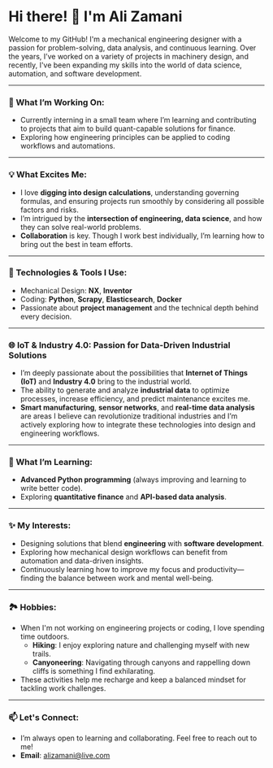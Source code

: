 # Hi there! 👋 I'm Ali Zamani

Welcome to my GitHub! I'm a mechanical engineering designer with a passion for problem-solving, data analysis, and continuous learning. Over the years, I’ve worked on a variety of projects in machinery design, and recently, I've been expanding my skills into the world of data science, automation, and software development.

---

### 🚀 What I’m Working On:
- Currently interning in a small team where I’m learning and contributing to projects that aim to build quant-capable solutions for finance.
- Exploring how engineering principles can be applied to coding workflows and automations.

---

### 💡 What Excites Me:
- I love **digging into design calculations**, understanding governing formulas, and ensuring projects run smoothly by considering all possible factors and risks.
- I’m intrigued by the **intersection of engineering, data science**, and how they can solve real-world problems.
- **Collaboration** is key. Though I work best individually, I’m learning how to bring out the best in team efforts.

---

### 🔧 Technologies & Tools I Use:
- Mechanical Design: **NX**, **Inventor**
- Coding: **Python**, **Scrapy**, **Elasticsearch**, **Docker**
- Passionate about **project management** and the technical depth behind every decision.

---

### 🌐 IoT & Industry 4.0: Passion for Data-Driven Industrial Solutions
- I’m deeply passionate about the possibilities that **Internet of Things (IoT)** and **Industry 4.0** bring to the industrial world.
- The ability to generate and analyze **industrial data** to optimize processes, increase efficiency, and predict maintenance excites me.
- **Smart manufacturing**, **sensor networks**, and **real-time data analysis** are areas I believe can revolutionize traditional industries and I’m actively exploring how to integrate these technologies into design and engineering workflows.
  
---

### 🌱 What I’m Learning:
- **Advanced Python programming** (always improving and learning to write better code).
- Exploring **quantitative finance** and **API-based data analysis**.

---

### ✨ My Interests:
- Designing solutions that blend **engineering** with **software development**.
- Exploring how mechanical design workflows can benefit from automation and data-driven insights.
- Continuously learning how to improve my focus and productivity—finding the balance between work and mental well-being.

---

### 🏞️ Hobbies:
- When I'm not working on engineering projects or coding, I love spending time outdoors.
  - **Hiking**: I enjoy exploring nature and challenging myself with new trails.
  - **Canyoneering**: Navigating through canyons and rappelling down cliffs is something I find exhilarating.
- These activities help me recharge and keep a balanced mindset for tackling work challenges.

---

### 📫 Let's Connect:
- I’m always open to learning and collaborating. Feel free to reach out to me!
- **Email**: alizamani@live.com
